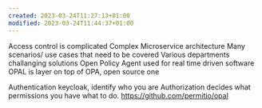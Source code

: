 ```yaml
---
created: 2023-03-24T11:27:13+01:00
modified: 2023-03-24T11:44:37+01:00
---
```


Access control is complicated 
Complex Microservice architecture
Many scenarios/ use cases that need to be covered
Various departments challanging solutions
Open Policy Agent used for real time driven software
OPAL is layer on top of OPA, open source one


Authentication keycloak, identify who you are
Authorization decides what permissions you have what to do.
https://github.com/permitio/opal
